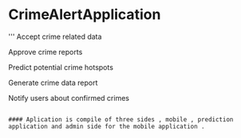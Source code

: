 # CrimeAlertApplication

''' Accept crime related data

Approve crime reports

Predict potential crime hotspots

Generate crime data report 

Notify users about confirmed crimes 
```

#### Aplication is compile of three sides , mobile , prediction application and admin side for the mobile application . 
